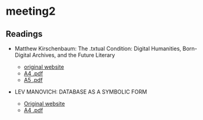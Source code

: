 # meeting2

## Readings

- Matthew Kirschenbaum: The .txtual Condition: Digital Humanities, Born-Digital Archives, and the Future Literary 
    - [original website](http://www.digitalhumanities.org/dhq/vol/7/1/000151/000151.html)
    - [A4 .pdf](http://markuskainu.fi/workshop/openscience2013/Kirschenbaum_.txtual_Condition_2013_A4.pdf)
    - [A5 .pdf](http://markuskainu.fi/workshop/openscience2013/Kirschenbaum_.txtual_Condition_2013_A5.pdf)

-  LEV MANOVICH: DATABASE AS A SYMBOLIC FORM 
    - [Original website](http://transcriptions.english.ucsb.edu/archive/courses/warner/english197/Schedule_files/Manovich/Database_as_symbolic_form.htm)
    - [A4 .pdf](http://markuskainu.fi/workshop/openscience2013/wiki/lib/exe/fetch.php?media=meetings:manovich_database.pdf)
